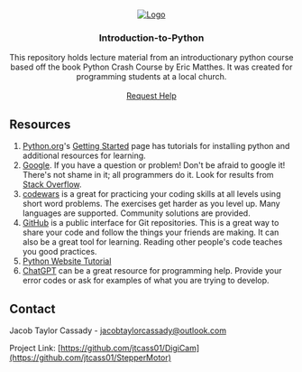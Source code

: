 <!-- PROJECT LOGO -->
<br />
<p align="center">
  <a href="https://github.com/jtcass01/Introduction-to-Python">
    <img src="https://github.com/jtcass01/StatusLogger/blob/master/images/StatueOfLiberty_StarryNightVanGogh_ImageTransfer.png" alt="Logo">
  </a>

  <h3 align="center">Introduction-to-Python</h3>

  <p align="center">
    This repository holds lecture material from an introductionary python course based off the book Python Crash Course by Eric Matthes.
    It was created for programming students at a local church.
    <br />
    <br />
    <a href="https://github.com/jtcass01/Introduction-to-Python/issues">Request Help</a>
  </p>
</p>

## Resources
1. [Python.org](https://www.python.org/)'s [Getting Started]((https://www.python.org/about/gettingstarted/)) page has tutorials for installing python and additional resources for learning.
2. [Google](https://www.google.com/). If you have a question or problem! Don't be afraid to google it! There's not shame in it; all programmers do it.  Look for results from [Stack Overflow](https://stackoverflow.com/).
3. [codewars](https://www.codewars.com/) is a great for practicing your coding skills at all levels using short word problems. The exercises get harder as you level up. Many languages are supported. Community solutions are provided.
4. [GitHub](https://www.github.com/) is a public interface for Git repositories. This is a great way to share your code and follow the things your friends are making. It can also be a great tool for learning.  Reading other people's code teaches you good practices.
5. [Python Website Tutorial](https://pythonhow.com/python-tutorial/flask/Building-a-website-with-Python-Flask/)
6. [ChatGPT](https://chat.openai.com/) can be a great resource for programming help.  Provide your error codes or ask for examples of what you are trying to develop.

<!-- CONTACT -->
## Contact

Jacob Taylor Cassady - jacobtaylorcassady@outlook.com

Project Link: [https://github.com/jtcass01/DigiCam](https://github.com/jtcass01/StepperMotor)
